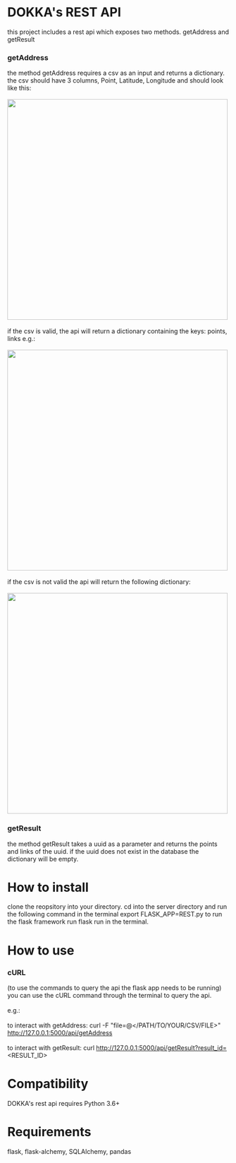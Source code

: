 DOKKA's REST API
================
this project includes a rest api which exposes two methods.
getAddress and getResult

### getAddress
the method getAddress requires a csv as an input and returns a dictionary.
the csv should have 3 columns, Point, Latitude, Longitude and should look like this: <br></br>
<img src="https://i.imgur.com/hUTaCIl.png" width=500 /> <br></br>
if the csv is valid, the api will return a dictionary containing the keys: points, links
e.g.: <br></br>
<img src="https://i.imgur.com/gvaKH7j.png" width=500 /> <br></br>
if the csv is not valid the api will return the following dictionary: <br></br>
<img src="https://i.imgur.com/Hl5ixnm.png" width=500 />

### getResult
the method getResult takes a uuid as a parameter and returns the points and links of the uuid.
if the uuid does not exist in the database the dictionary will be empty.

How to install
==============
clone the reopsitory into your directory.
cd into the server directory and run the following command in the terminal
export FLASK_APP=REST.py
to run the flask framework run flask run in the terminal.

How to use
============
### cURL
(to use the commands to query the api the flask app needs to be running)
you can use the cURL command through the terminal to query the api. <br></br>
e.g.:
<br></br>
to interact with getAddress: curl -F "file=@</PATH/TO/YOUR/CSV/FILE>" http://127.0.0.1:5000/api/getAddress  <br></br>
to interact with getResult: curl http://127.0.0.1:5000/api/getResult?result_id=<RESULT_ID> 


Compatibility
=============
DOKKA's rest api requires Python 3.6+


Requirements
===========
flask, flask-alchemy, SQLAlchemy, pandas



